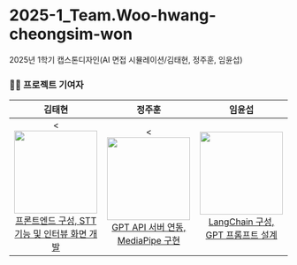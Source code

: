 # 2025-1_Team.Woo-hwang-cheongsim-won
2025년 1학기 캡스톤디자인(AI 면접 시뮬레이션/김태현, 정주훈, 임윤섭)



### 👨‍💻 프로젝트 기여자
<table>
<thead>
<tr>
<th align="center"><strong>김태현</strong></th>
<th align="center"><strong>정주훈</strong></th>
<th align="center"><strong>임윤섭</strong></th>
</tr>
</thead>
<tbody>
<tr>
<td align="center"><<a href="https://github.com/qwer-121212"><img src="https://github.com/qwer-121212.png" height="150" width="150"> <br> 프론트엔드 구성, STT 기능 및 인터뷰 화면 개발</td>
<td align="center"><<a href="https://github.com/jeongjuhun"><img src="https://github.com/jeongjuhun.png" height="150" width="150"> <br> GPT API 서버 연동, MediaPipe 구현</td>
<td align="center"><a href="https://github.com/bird8696"><img src="https://github.com/bird8696.png" height="150" width="150"> <br> LangChain 구성, GPT 프롬프트 설계</a></td>
</tr>
</tbody>
</table>
<br>
